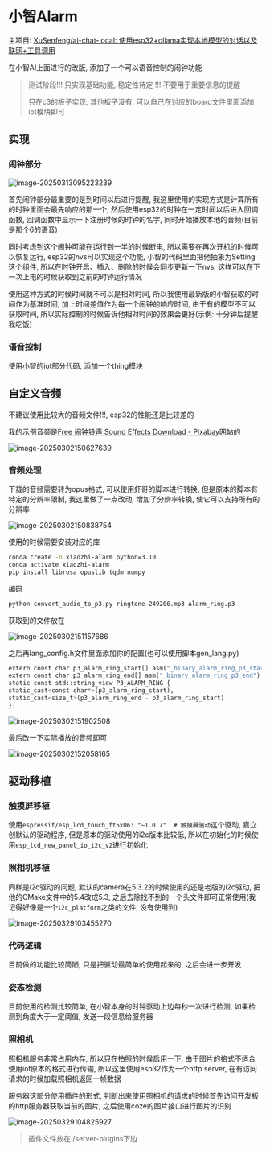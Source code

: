 # 小智Alarm

主项目: [XuSenfeng/ai-chat-local: 使用esp32+ollama实现本地模型的对话以及联网+工具调用](https://github.com/XuSenfeng/ai-chat-local)

在小智AI上面进行的改版, 添加了一个可以语音控制的闹钟功能

> 测试阶段!!! 只实现基础功能, 稳定性待定 !!! 不要用于重要信息的提醒
>
> 只在c3的板子实现, 其他板子没有, 可以自己在对应的board文件里面添加iot模块即可

## 实现

### 闹钟部分

![image-20250313095223239](https://picture-01-1316374204.cos.ap-beijing.myqcloud.com/lenovo-picture/202503130952377.png)

首先闹钟部分最重要的是到时间以后进行提醒, 我这里使用的实现方式是计算所有的时钟里面会最先响应的那一个, 然后使用esp32的时钟在一定时间以后进入回调函数, 回调函数中显示一下注册时候的时钟的名字, 同时开始播放本地的音频(目前是那个6的语音)

同时考虑到这个闹钟可能在运行到一半的时候断电, 所以需要在再次开机的时候可以恢复运行, esp32的nvs可以实现这个功能, 小智的代码里面把他抽象为Setting这个组件, 所以在时钟开启、插入、删除的时候会同步更新一下nvs, 这样可以在下一次上电的时候获取到之前的时钟运行情况

使用这种方式的时候时间就不可以是相对时间, 所以我使用最新版的小智获取的时间作为基准时间, 加上时间差值作为每一个闹钟的响应时间, 由于有的模型不可以获取时间, 所以实际控制的时候告诉他相对时间的效果会更好(示例: 十分钟后提醒我吃饭)

### 语音控制

使用小智的iot部分代码, 添加一个thing模块

## 自定义音频

不建议使用比较大的音频文件!!!, esp32的性能还是比较差的

我的示例音频是[Free 闹钟铃声 Sound Effects Download - Pixabay](https://pixabay.com/zh/sound-effects/search/闹钟铃声/)网站的

![image-20250302150627639](https://picture-01-1316374204.cos.ap-beijing.myqcloud.com/lenovo-picture/202503021506028.png)

### 音频处理

下载的音频需要转为opus格式, 可以使用虾哥的脚本进行转换, 但是原本的脚本有特定的分辨率限制, 我这里做了一点改动, 增加了分辨率转换, 使它可以支持所有的分辨率

![image-20250302150838754](https://picture-01-1316374204.cos.ap-beijing.myqcloud.com/lenovo-picture/202503021508841.png)

使用的时候需要安装对应的库

```bash
conda create -n xiaozhi-alarm python=3.10
conda activate xiaozhi-alarm
pip install librosa opuslib tqdm numpy
```

编码

```bash
python convert_audio_to_p3.py ringtone-249206.mp3 alarm_ring.p3
```

获取到的文件放在

![image-20250302151157686](https://picture-01-1316374204.cos.ap-beijing.myqcloud.com/lenovo-picture/202503021511760.png)

之后再lang_config.h文件里面添加你的配置(也可以使用脚本gen_lang.py)

```python
extern const char p3_alarm_ring_start[] asm("_binary_alarm_ring_p3_start");
extern const char p3_alarm_ring_end[] asm("_binary_alarm_ring_p3_end");
static const std::string_view P3_ALARM_RING {
static_cast<const char*>(p3_alarm_ring_start),
static_cast<size_t>(p3_alarm_ring_end - p3_alarm_ring_start)
};
```

![image-20250302151902508](https://picture-01-1316374204.cos.ap-beijing.myqcloud.com/lenovo-picture/202503021519584.png)

最后改一下实际播放的音频即可

![image-20250302152058165](https://picture-01-1316374204.cos.ap-beijing.myqcloud.com/lenovo-picture/202503021520348.png)

## 驱动移植

### 触摸屏移植

使用`espressif/esp_lcd_touch_ft5x06: "~1.0.7"  # 触摸屏驱动`这个驱动, 嘉立创默认的驱动程序, 但是原本的驱动使用的i2c版本比较低, 所以在初始化的时候使用`esp_lcd_new_panel_io_i2c_v2`进行初始化

### 照相机移植

同样是i2c驱动的问题, 默认的camera在5.3.2的时候使用的还是老版的i2c驱动, 把他的CMake文件中的5.4改成5.3, 之后去除找不到的一个头文件即可正常使用(我记得好像是一个`i2c_platform`之类的文件, 没有使用到)

![image-20250329103455270](https://picture-01-1316374204.cos.ap-beijing.myqcloud.com/lenovo-picture/202503291034445.png)

### 代码逻辑

目前做的功能比较简陋, 只是把驱动最简单的使用起来的, 之后会进一步开发

### 姿态检测

目前使用的检测比较简单, 在小智本身的时钟驱动上边每秒一次进行检测, 如果检测到角度大于一定阈值, 发送一段信息给服务器

### 照相机

照相机服务非常占用内存, 所以只在拍照的时候启用一下, 由于图片的格式不适合使用iot原本的格式进行传输, 所以这里使用esp32作为一个http server, 在有访问请求的时候加载照相机返回一帧数据

服务器这部分使用插件的形式, 判断出来使用照相机的请求的时候首先访问开发板的http服务器获取当前的图片, 之后使用coze的图片接口进行图片的识别

![image-20250329104825927](https://picture-01-1316374204.cos.ap-beijing.myqcloud.com/lenovo-picture/202503291048116.png)

> 插件文件放在 /server-plugins下边
